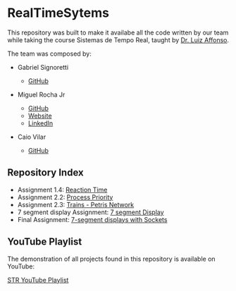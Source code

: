 # RealTimeSytems

This repository was built to make it availabe all the code written by our team while taking the course Sistemas de Tempo Real, taught by [Dr. Luiz Affonso](https://sigaa.ufrn.br/sigaa/public/docente/portal.jsf?siape=1153006).

The team was composed by:
- Gabriel Signoretti
  - [GitHub](https://github.com/gabrielsig)
  
- Miguel Rocha Jr
  - [GitHub](https://github.com/miguelrochajr)
  - [Website](https://miguelrochajr.com)
  - [LinkedIn](https://linkedin.com/in/miguelrochajr)
- Caio Vilar 
  - [GitHub](https://github.com/caiobvilar)

## Repository Index

- Assignment 1.4: [Reaction Time](https://github.com/miguelrochajr/RealTimeSytems-STR/tree/master/Tarefas/Tarefa_1-4)
- Assignment 2.2: [Process Priority](https://github.com/miguelrochajr/RealTimeSytems-STR/tree/master/Tarefas/Tarefa_2-2)
- Assignment 2.3: [Trains - Petris Network](https://github.com/miguelrochajr/RealTimeSytems-STR/tree/master/Tarefas/Tarefa_2-3)
- 7 segment display Assignment: [7 segment Display](https://github.com/miguelrochajr/RealTimeSytems-STR/tree/master/7-segmentDisplay)
- Final Assignment: [7-segment displays with Sockets](https://github.com/miguelrochajr/RealTimeSytems-STR/tree/master/7-segmentDisplay)

## YouTube Playlist

The demonstration of all projects found in this repository is available on YouTube:

[STR YouTube Playlist](https://www.youtube.com/playlist?list=PLZlNGyDdWaYeNM8OIYrh-_WIhdU1WiGt8)
